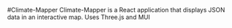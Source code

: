 #Climate-Mapper
Climate-Mapper is a React application that displays JSON data in an interactive map. Uses Three.js and MUI